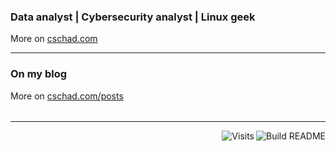 ###  Data analyst | Cybersecurity analyst | Linux geek
More on [cschad.com](https://cschad.com)

<table><tr>

---

### On my blog
<!-- BLOG-POST-LIST:START -->
<!-- BLOG-POST-LIST:END -->
More on [cschad.com/posts](https://cschad.com/posts)
</tr>
</table>

---

<a href="https://github.com/AnasBoubechra/AnasBoubechra/actions"><img src="https://github.com/AnasBoubechra/AnasBoubechra/workflows/Build%20README/badge.svg" align="right" alt="Build README"></a> 

<a href="https://visitor-badge.laobi.icu/badge?page_id=AnasBoubechra.visitor-badge&title=Visits"><img src="https://visitor-badge.laobi.icu/badge?page_id=AnasBoubechra.visitor-badge&title=Visits" align="right" alt="Visits"></a> 
